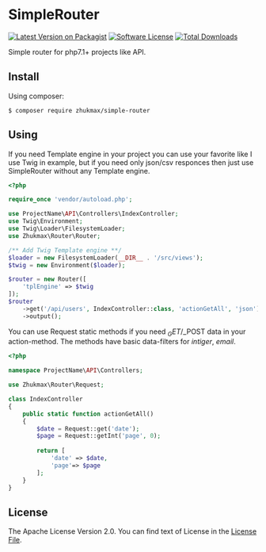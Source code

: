 # SimpleRouter
[![Latest Version on Packagist][ico-version]][link-packagist]
[![Software License][ico-license]](license.md)
[![Total Downloads][ico-downloads]][link-downloads]

Simple router for php7.1+ projects like API.

## Install
Using composer:
```console
$ composer require zhukmax/simple-router
```

## Using
If you need Template engine in your project you can use your favorite like I use Twig in example, but if you need only json/csv responces then just use SimpleRouter without any Template engine.
```php
<?php

require_once 'vendor/autoload.php';

use ProjectName\API\Controllers\IndexController;
use Twig\Environment;
use Twig\Loader\FilesystemLoader;
use Zhukmax\Router\Router;

/** Add Twig Template engine **/
$loader = new FilesystemLoader(__DIR__ . '/src/views');
$twig = new Environment($loader);

$router = new Router([
    'tplEngine' => $twig
]);
$router
    ->get('/api/users', IndexController::class, 'actionGetAll', 'json')
    ->output();
```
You can use Request static methods if you need $_GET/$_POST data in your action-method. The methods have basic data-filters for *intiger*, *email*.
```php
<?php

namespace ProjectName\API\Controllers;

use Zhukmax\Router\Request;

class IndexController
{
    public static function actionGetAll()
    {
        $date = Request::get('date');
        $page = Request::getInt('page', 0);
        
        return [
            'date' => $date,
            'page'=> $page
        ];
    }
}
```

## License

The Apache License Version 2.0. You can find text of License in the [License File](license.md).

[ico-version]: https://img.shields.io/packagist/v/zhukmax/simple-router.svg
[ico-license]: https://img.shields.io/badge/license-Apache%202-brightgreen.svg
[ico-downloads]: https://img.shields.io/packagist/dt/zhukmax/simple-router.svg

[link-packagist]: https://packagist.org/packages/zhukmax/simple-router
[link-downloads]: https://packagist.org/packages/zhukmax/simple-router
